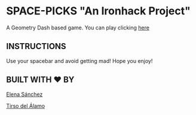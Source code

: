 # SPACE-PICKS "An Ironhack Project"

A Geometry Dash based game.
You can play clicking [here](https://elenaslmm.github.io/-Space-Picks-Videogame/)


## INSTRUCTIONS
Use your spacebar and avoid getting mad!
Hope you enjoy!
## BUILT WITH ❤️ BY

[Elena Sánchez](https://www.linkedin.com/in/elena-sanchez-l1994)

[Tirso del Álamo](https://www.linkedin.com/in/tirsodelalamomartin/)


